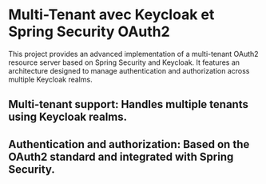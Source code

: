 # Multi-Tenant avec Keycloak et Spring Security OAuth2

This project provides an advanced implementation of a multi-tenant OAuth2 resource server based on Spring Security and Keycloak. It features an architecture designed to manage authentication and authorization across multiple Keycloak realms.

## Multi-tenant support: Handles multiple tenants using Keycloak realms.

## Authentication and authorization: Based on the OAuth2 standard and integrated with Spring Security.


